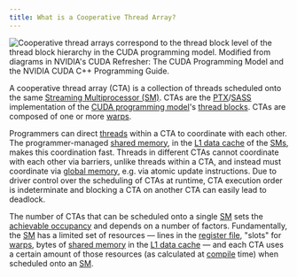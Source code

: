 ```yaml
---
title: What is a Cooperative Thread Array?
---
```


![Cooperative thread arrays correspond to the [thread block](/gpu-glossary/device-software/thread-block) level of the thread block hierarchy in the [CUDA programming model](/gpu-glossary/device-software/cuda-programming-model). Modified from diagrams in NVIDIA's [CUDA Refresher: The CUDA Programming Model](https://developer.nvidia.com/blog/cuda-refresher-cuda-programming-model/) and the NVIDIA [CUDA C++ Programming Guide](https://docs.nvidia.com/cuda/cuda-c-programming-guide/index.html#programming-model).](themed-image://cuda-programming-model.svg)

A cooperative thread array (CTA) is a collection of threads scheduled onto the
same
[Streaming Multiprocessor (SM)](/gpu-glossary/device-hardware/streaming-multiprocessor).
CTAs are the
[PTX](/gpu-glossary/device-software/parallel-thread-execution)/[SASS](/gpu-glossary/device-software/streaming-assembler)
implementation of the
[CUDA programming model](/gpu-glossary/device-software/cuda-programming-model)'s
[thread blocks](/gpu-glossary/device-software/thread-block). CTAs are composed
of one or more [warps](/gpu-glossary/device-software/warp).

Programmers can direct [threads](/gpu-glossary/device-software/thread) within a
CTA to coordinate with each other. The programmer-managed
[shared memory](/gpu-glossary/device-software/shared-memory), in the
[L1 data cache](/gpu-glossary/device-hardware/l1-data-cache) of the
[SMs](/gpu-glossary/device-hardware/streaming-multiprocessor), makes this
coordination fast. Threads in different CTAs cannot coordinate with each other
via barriers, unlike threads within a CTA, and instead must coordinate via
[global memory](/gpu-glossary/device-software/global-memory), e.g. via atomic
update instructions. Due to driver control over the scheduling of CTAs at
runtime, CTA execution order is indeterminate and blocking a CTA on another CTA
can easily lead to deadlock.

The number of CTAs that can be scheduled onto a single
[SM](/gpu-glossary/device-hardware/streaming-multiprocessor) sets the
[achievable occupancy](/gpu-glossary/perf/occupancy) and depends on a number of
factors. Fundamentally, the
[SM](/gpu-glossary/device-hardware/streaming-multiprocessor) has a limited set
of resources — lines in the
[register file](/gpu-glossary/device-hardware/register-file), "slots" for
[warps](/gpu-glossary/device-software/warp), bytes of
[shared memory](/gpu-glossary/device-software/shared-memory) in the
[L1 data cache](/gpu-glossary/device-hardware/l1-data-cache) — and each CTA uses
a certain amount of those resources (as calculated at
[compile](/gpu-glossary/host-software/nvcc) time) when scheduled onto an
[SM](/gpu-glossary/device-hardware/streaming-multiprocessor).
